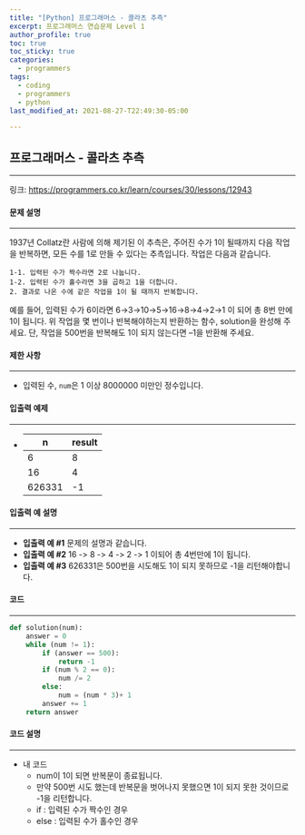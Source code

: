 ```yaml
---
title: "[Python] 프로그래머스 - 콜라츠 추측"
excerpt: 프로그래머스 연습문제 Level 1
author_profile: true
toc: true
toc_sticky: true
categories: 
  - programmers
tags:
  - coding
  - programmers
  - python
last_modified_at: 2021-08-27-T22:49:30-05:00

---
```




## 프로그래머스 - 콜라츠 추측

***

링크: <https://programmers.co.kr/learn/courses/30/lessons/12943>



#### 문제 설명

***

1937년 Collatz란 사람에 의해 제기된 이 추측은, 주어진 수가 1이 될때까지 다음 작업을 반복하면, 모든 수를 1로 만들 수 있다는 추측입니다. 작업은 다음과 같습니다.

```
1-1. 입력된 수가 짝수라면 2로 나눕니다. 
1-2. 입력된 수가 홀수라면 3을 곱하고 1을 더합니다.
2. 결과로 나온 수에 같은 작업을 1이 될 때까지 반복합니다.
```

예를 들어, 입력된 수가 6이라면 6→3→10→5→16→8→4→2→1 이 되어 총 8번 만에 1이 됩니다. 위 작업을 몇 번이나 반복해야하는지 반환하는 함수, solution을 완성해 주세요. 단, 작업을 500번을 반복해도 1이 되지 않는다면 –1을 반환해 주세요.



#### 제한 사항

***

- 입력된 수, `num`은 1 이상 8000000 미만인 정수입니다.



#### 입출력 예제

***

- | n      | result |
  | ------ | ------ |
  | 6      | 8      |
  | 16     | 4      |
  | 626331 | -1     |



#### 입출력 예 설명

***

- **입출력 예 #1**
  문제의 설명과 같습니다.
- **입출력 예 #2**
  16 -> 8 -> 4 -> 2 -> 1 이되어 총 4번만에 1이 됩니다.
- **입출력 예 #3**
  626331은 500번을 시도해도 1이 되지 못하므로 -1을 리턴해야합니다.



#### 코드

***

```python
def solution(num):
    answer = 0
    while (num != 1):
        if (answer == 500):
            return -1
        if (num % 2 == 0):
            num /= 2
        else:
            num = (num * 3)+ 1
        answer += 1
    return answer
```



#### 코드 설명

***

- 내 코드
  - num이 1이 되면 반복문이 종료됩니다.
  - 만약 500번 시도 했는데 반복문을 벗어나지 못했으면 1이 되지 못한 것이므로 -1을 리턴합니다.
  - if : 입력된 수가 짝수인 경우
  - else : 입력된 수가  홀수인 경우